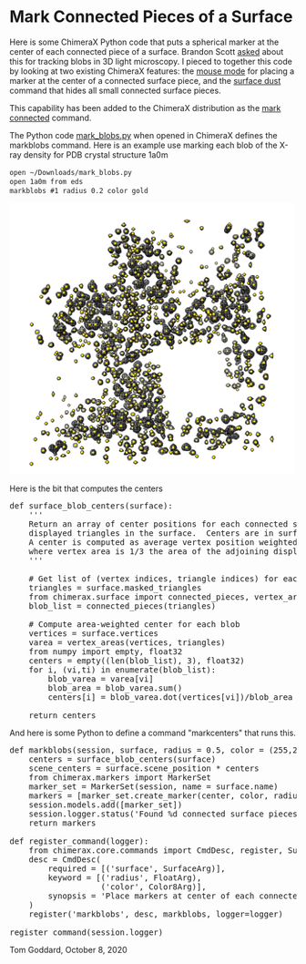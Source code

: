 # Mark Connected Pieces of a Surface

Here is some ChimeraX Python code that puts a spherical marker at the center of each connected piece of a surface.  Brandon Scott [asked](https://plato.cgl.ucsf.edu/pipermail/chimerax-users/2020-October/001553.html) about this for tracking blobs in 3D light microscopy.   I pieced to together this code by looking at two existing ChimeraX features: the [mouse mode](https://www.cgl.ucsf.edu/chimerax/docs/user/tools/markers.html) for placing a marker at the center of a connected surface piece, and the [surface dust](https://www.cgl.ucsf.edu/chimerax/docs/user/commands/surface.html#dust) command that hides all small connected surface pieces.

This capability has been added to the ChimeraX distribution as the [mark connected](https://www.cgl.ucsf.edu/chimerax/docs/user/commands/marker.html) command.

The Python code [mark_blobs.py](mark_blobs.py) when opened in ChimeraX defines the markblobs command.  Here is an example use marking each blob of the X-ray density for PDB crystal structure 1a0m

    open ~/Downloads/mark_blobs.py
    open 1a0m from eds
    markblobs #1 radius 0.2 color gold

<img src="1a0m_blobs.png" width="500">

Here is the bit that computes the centers

<pre>
def surface_blob_centers(surface):
    '''
    Return an array of center positions for each connected set of
    displayed triangles in the surface.  Centers are in surface coordinates.
    A center is computed as average vertex position weighted by vertex area
    where vertex area is 1/3 the area of the adjoining displayed triangles.
    '''

    # Get list of (vertex indices, triangle indices) for each connected piece
    triangles = surface.masked_triangles
    from chimerax.surface import connected_pieces, vertex_areas
    blob_list = connected_pieces(triangles)

    # Compute area-weighted center for each blob
    vertices = surface.vertices
    varea = vertex_areas(vertices, triangles)
    from numpy import empty, float32
    centers = empty((len(blob_list), 3), float32)
    for i, (vi,ti) in enumerate(blob_list):
        blob_varea = varea[vi]
        blob_area = blob_varea.sum()
        centers[i] = blob_varea.dot(vertices[vi])/blob_area

    return centers
</pre>

And here is some Python to define a command "markcenters" that runs this.

<pre>
def markblobs(session, surface, radius = 0.5, color = (255,255,0,255)):
    centers = surface_blob_centers(surface)
    scene_centers = surface.scene_position * centers
    from chimerax.markers import MarkerSet
    marker_set = MarkerSet(session, name = surface.name)
    markers = [marker_set.create_marker(center, color, radius) for center in scene_centers]
    session.models.add([marker_set])
    session.logger.status('Found %d connected surface pieces' % len(markers), log = True)
    return markers
    
def register_command(logger):
    from chimerax.core.commands import CmdDesc, register, SurfaceArg, FloatArg, Color8Arg
    desc = CmdDesc(
        required = [('surface', SurfaceArg)],
        keyword = [('radius', FloatArg),
                   ('color', Color8Arg)],
        synopsis = 'Place markers at center of each connected surface blob'
    )
    register('markblobs', desc, markblobs, logger=logger)

register_command(session.logger)
</pre>

Tom Goddard, October 8, 2020
